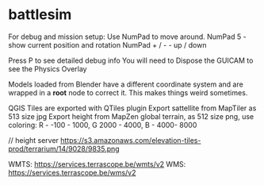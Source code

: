 # battlesim

For debug and mission setup:
Use NumPad to move around. 
NumPad 5 - show current position and rotation
NumPad + / -  - up  / down

Press P to see detailed debug info
You will need to Dispose the GUICAM to see the Physics Overlay

Models loaded from Blender have a different coordinate system and are wrapped in a __root__ node to correct it. This makes things weird sometimes.


QGIS
Tiles are exported with QTiles plugin
Export sattellite from MapTiler as 513 size jpg
Export height from MapZen global terrain, as 512 size png, use coloring: R - -100 - 1000, G 2000 - 4000, B - 4000- 8000

// height server
https://s3.amazonaws.com/elevation-tiles-prod/terrarium/14/9028/9835.png

WMTS: https://services.terrascope.be/wmts/v2
WMS: https://services.terrascope.be/wms/v2